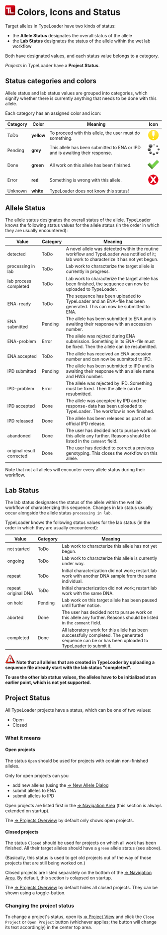 # ![Icon](images/TypeLoader_32.png)  Colors, Icons and Status

Target alleles in TypeLoader have two kinds of status:

  * the **Allele Status** designates the overall status of the allele
  * the **Lab Status** designates the status of the allele within the wet lab workflow

Both have designated values, and each status value belongs to a category.

*Projects* in TypeLoader have a **Project Status**. 

##  Status categories and colors 
Allele status and lab status values are grouped into categories, which signify whether there is currently anything that needs to be done with this allele.

Each category has an assigned color and icon:

| Category | Color      | Meaning | Icon |
|----------|------------|---------|-----|
| ToDo     | **yellow** | To proceed with this allele, the user must do something. | ![todo](images/icon_todo.png)|
| Pending  | **grey**   | This allele has been submitted to ENA or IPD and is awaiting their response. | ![todo](images/icon_pending.png) |
| Done     | **green**  | All work on this allele has been finished. | ![todo](images/icon_done.png) |
| Error    | **red**    | Something is wrong with this allele. | ![todo](images/icon_error.png) |
| Unknown  | **white**  | TypeLoader does not know this status! |  |

##  Allele Status 
The allele status designates the overall status of the allele. TypeLoader knows the following status values for the allele status (in the order in which they are usually encountered):

| Value                     | Category | Meaning |
| --- | --- | --- |
| detected                  | ToDo | A novel allele was detected within the routine workflow and TypeLoader was notified of it;  lab work to characterize it has not yet begun. | 
| processing in lab         | ToDo | Lab work to characterize the target allele is currently in progress. |
| lab process completed     | ToDo | Lab work to characterize the target allele has been finished, the sequence can now be uploaded to TypeLoader. |
| ENA-ready                 | ToDo | The sequence has been uploaded to TypeLoader and an ENA-file has been generated. This can now be submitted to ENA. |
| ENA submitted             | Pending | The allele has been submitted to ENA and is awaiting their response with an accession number. |
| ENA-problem               | Error | The allele was rejcted during ENA submission. Something in its ENA-file must be fixed. Then the allele can be resubmitted. |
| ENA accepted              | ToDo  | The allele has received an ENA accession number and can now be submitted to IPD. |
| IPD submitted             | Pending | The allele has been submitted to IPD and is awaiting their response with an allele name and HWS number. |
| IPD-problem               | Error  | The allele was rejected by IPD. Something must be fixed. Then the allele can be resubmitted. |
| IPD accepted              | Done  | The allele was accepted by IPD and the response-data has been uploaded to TypeLoader. The workflow is now finished. |
| IPD released              | Done  | The allele has been released as part of an official IPD release. |
| abandoned                 | Done | The user has decided not to pursue work on this allele any further. Reasons should be listed in the ``comment`` field. |
| original result corrected | Done  | The user has decided to correct a previous genotyping. This closes the workflow on this allele. |

Note that not all alleles will encounter every allele status during their workflow.

##  Lab Status 
The lab status designates the status of the allele within the wet lab workflow of characterizing this sequence. Changes in lab status usually occur alongside the allele status ``processing in lab``.

TypeLoader knows the following status values for the lab status (in the order in which they are usually encountered):

| Value               | Category | Meaning |
| --- | --- | --- |
| not started         | ToDo | Lab work to characterize this allele has not yet begun. |
| ongoing             | ToDo  | Lab work to characterize this allele is currently under way. |
| repeat              | ToDo  | Initial characterization did not work; restart lab work with another DNA sample from the same individual. |
| repeat original DNA | ToDo  | Initial characterization did not work; restart lab work with the same DNA. |
| on hold             | Pending  | Lab work on this target allele has been paused until further notice. |
| aborted             | Done  | The user has decided not to pursue work on this allele any further. Reasons should be listed in the ``comment`` field. |
| completed           | Done  | All laboratory work for this allele has been successfully completed. The generated sequence can be or has been uploaded to TypeLoader to submit it. |

![Pic](images/icon_important.png) **Note that all alleles that are created in TypeLoader by uploading a sequence file already start with the lab status "completed".**

**To use the other lab status values, the alleles have to be initialized at an earlier point, which is not yet supported.**

## Project Status

All TypeLoader projects have a status, which can be one of two values:

  * Open
  * Closed

###  What it means 
####  Open projects 
The status ``Open`` should be used for projects with contain non-finished alleles.

Only for open projects can you

  * add new alleles (using the [=> New Allele Dialog](new_allele.md)
  * submit alleles to ENA
  * submit alleles to IPD

Open projects are listed first in the [=> Navigation Area](navigation.md) (this section is always extended on startup). 

The [=> Projects Overview](overview_project.md) by default only shows open projects.

####  Closed projects 
The status ``Closed`` should be used for projects on which all work has been finished. All their target alleles should have a ``green`` allele status (see above).

(Basically, this status is used to get old projects out of the way of those projects that are still being worked on.)

Closed projects are listed separately on the bottom of the [=> Navigation Area](navigation.md). By default, this section is colapsed on startup.

The [=> Projects Overview](overview_project.md) by default hides all closed projects. They can be shown using a toggle-button.

###  Changing the project status 
To change a project's status, open its [=> Project View](view_project.md) and click the ``Close Project`` or ``Open Project`` button (whichever applies; the button will change its text accordingly) in the center top area. 